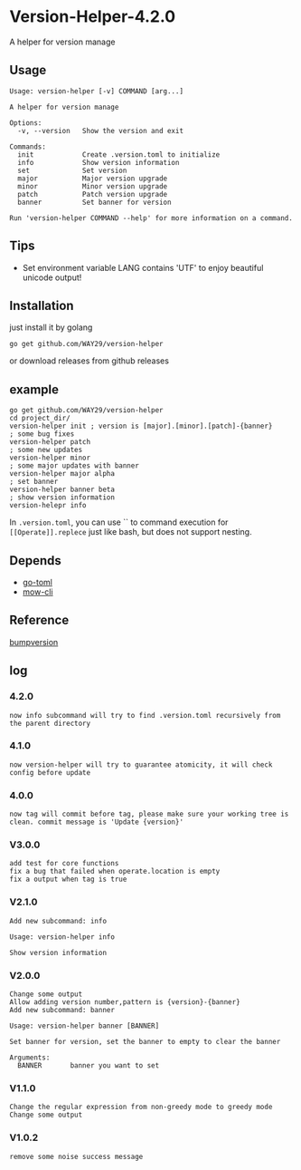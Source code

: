 # Version-Helper-4.2.0

A helper for version manage

## Usage
```
Usage: version-helper [-v] COMMAND [arg...]

A helper for version manage

Options:
  -v, --version   Show the version and exit

Commands:
  init            Create .version.toml to initialize
  info            Show version information
  set             Set version
  major           Major version upgrade
  minor           Minor version upgrade
  patch           Patch version upgrade
  banner          Set banner for version

Run 'version-helper COMMAND --help' for more information on a command.
```

## Tips
- Set environment variable LANG contains 'UTF' to enjoy beautiful unicode output!

## Installation
just install it by golang 

`go get github.com/WAY29/version-helper`

or download releases from github releases

## example
```
go get github.com/WAY29/version-helper
cd project_dir/
version-helper init ; version is [major].[minor].[patch]-{banner}
; some bug fixes
version-helper patch
; some new updates
version-helper minor
; some major updates with banner
version-helper major alpha
; set banner
version-helper banner beta
; show version information
version-helepr info
```
In `.version.toml`, you can use \`\` to command execution for `[[Operate]].replece` just like bash, but does not support nesting.

## Depends
- [go-toml](https://github.com/pelletier/go-toml)
- [mow-cli](https://github.com/jawher/mow.cli)

## Reference
[bumpversion](https://github.com/peritus/bumpversion)

## log

### 4.2.0
```
now info subcommand will try to find .version.toml recursively from the parent directory
```
### 4.1.0
```
now version-helper will try to guarantee atomicity, it will check config before update
```
### 4.0.0
```
now tag will commit before tag, please make sure your working tree is clean. commit message is 'Update {version}'
```

### V3.0.0
```
add test for core functions
fix a bug that failed when operate.location is empty
fix a output when tag is true
```

### V2.1.0
```
Add new subcommand: info

Usage: version-helper info

Show version information
```

### V2.0.0
```
Change some output
Allow adding version number,pattern is {version}-{banner}
Add new subcommand: banner

Usage: version-helper banner [BANNER]

Set banner for version, set the banner to empty to clear the banner

Arguments:     
  BANNER       banner you want to set

```

### V1.1.0
```
Change the regular expression from non-greedy mode to greedy mode
Change some output
```

### V1.0.2
```
remove some noise success message
```